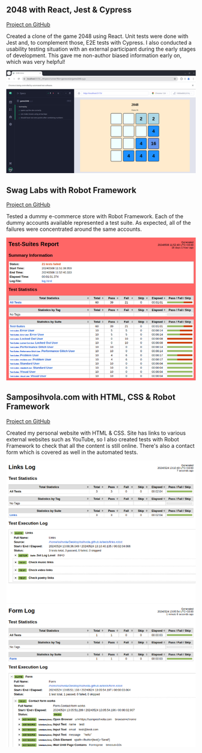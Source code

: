 ## 2048 with React, Jest & Cypress
[Project on GitHub](https://github.com/ssihvola/2048)

Created a clone of the game 2048 using React. Unit tests were done with Jest and, to complement those, E2E tests with Cypress. I also conducted a usability testing situation with an external participant during the early stages of development. This gave me non-author biased information early on, which was very helpful!

![Testing 2048 with Cypress](/assets/img/2048-e2e-testcases.png)

## Swag Labs with Robot Framework
[Project on GitHub](https://github.com/ssihvola/swaglabs-with-robotframework)

Tested a dummy e-commerce store with Robot Framework. Each of the dummy accounts available represented a test suite. As expected, all of the failures were concentrated around the same accounts.

![Swag Labs test results](/assets/img/swaglabs.png)

## Samposihvola.com with HTML, CSS & Robot Framework
[Project on GitHub](https://github.com/ssihvola/ssihvola.github.io)

Created my personal website with HTML & CSS. Site has links to various external websites such as YouTube, so I also created tests with Robot Framework to check that all the content is still online. There's also a contact form which is covered as well in the automated tests.

![Test results: links](/assets/img/links.png)
![Test results: contact form](/assets/img/form.png)
